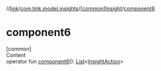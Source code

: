 //[link](../../index.md)/[com.tink.model.insights](../index.md)/[[common]Insight](index.md)/[component6](component6.md)



# component6  
[common]  
Content  
operator fun [component6](component6.md)(): [List](https://kotlinlang.org/api/latest/jvm/stdlib/kotlin.collections/-list/index.html)<[InsightAction](../[common]-insight-action/index.md)>  



